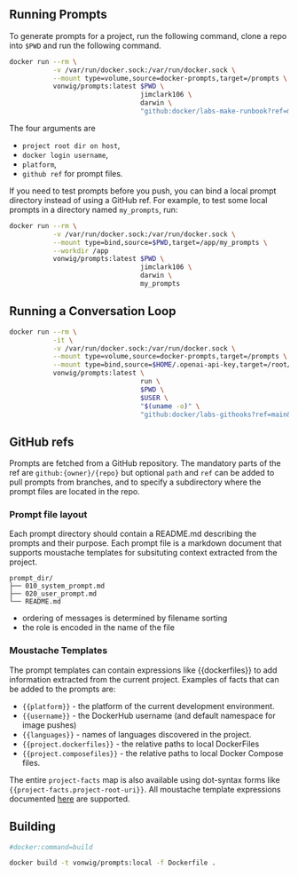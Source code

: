 
## Running Prompts

To generate prompts for a project, run the following command, clone a repo into `$PWD` and run the 
following command.

```sh
docker run --rm \
           -v /var/run/docker.sock:/var/run/docker.sock \
           --mount type=volume,source=docker-prompts,target=/prompts \
           vonwig/prompts:latest $PWD \
                                 jimclark106 \
                                 darwin \
                                 "github:docker/labs-make-runbook?ref=main&path=prompts/lazy_docker"
```

The four arguments are 
* `project root dir on host`, 
* `docker login username`, 
* `platform`, 
* `github ref` for prompt files.

If you need to test prompts before you push, you can bind a local prompt directory instead of using
a GitHub ref.  For example, to test some local prompts in a directory named `my_prompts`, run:

```sh
docker run --rm \
           -v /var/run/docker.sock:/var/run/docker.sock \
           --mount type=bind,source=$PWD,target=/app/my_prompts \
           --workdir /app
           vonwig/prompts:latest $PWD \
                                 jimclark106 \
                                 darwin \
                                 my_prompts
```

## Running a Conversation Loop

```sh
docker run --rm \
           -it \
           -v /var/run/docker.sock:/var/run/docker.sock \
           --mount type=volume,source=docker-prompts,target=/prompts \
           --mount type=bind,source=$HOME/.openai-api-key,target=/root/.openai-api-key \
           vonwig/prompts:latest \
                                 run \
                                 $PWD \
                                 $USER \
                                 "$(uname -o)" \
                                 "github:docker/labs-githooks?ref=main&path=prompts/git_hooks"
```


## GitHub refs

Prompts are fetched from a GitHub repository.  The mandatory parts of the ref are `github:{owner}/{repo}` 
but optional `path` and `ref` can be added to pull prompts from branches, and to specify a subdirectory
where the prompt files are located in the repo.

### Prompt file layout

Each prompt directory should contain a README.md describing the prompts and their purpose.  Each prompt file
is a markdown document that supports moustache templates for subsituting context extracted from the project.

```
prompt_dir/
├── 010_system_prompt.md
├── 020_user_prompt.md
└── README.md
```

* ordering of messages is determined by filename sorting
* the role is encoded in the name of the file

### Moustache Templates

The prompt templates can contain expressions like {{dockerfiles}} to add information
extracted from the current project.  Examples of facts that can be added to the
prompts are:

* `{{platform}}` - the platform of the current development environment.
* `{{username}}` - the DockerHub username (and default namespace for image pushes)
* `{{languages}}` - names of languages discovered in the project.
* `{{project.dockerfiles}}` - the relative paths to local DockerFiles
* `{{project.composefiles}}` - the relative paths to local Docker Compose files.

The entire `project-facts` map is also available using dot-syntax
forms like `{{project-facts.project-root-uri}}`.  All moustache template
expressions documented [here](https://github.com/yogthos/Selmer) are supported.

## Building

```sh
#docker:command=build

docker build -t vonwig/prompts:local -f Dockerfile .
```

